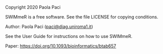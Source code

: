 Copyright 2020 Paola Paci

SWIMmeR is a free software. See the file LICENSE for copying conditions.

Author: Paola Paci (paci@diag.uniroma1.it)

See the User Guide for instructions on how to use SWIMmeR.

Paper:
https://doi.org/10.1093/bioinformatics/btab657 

